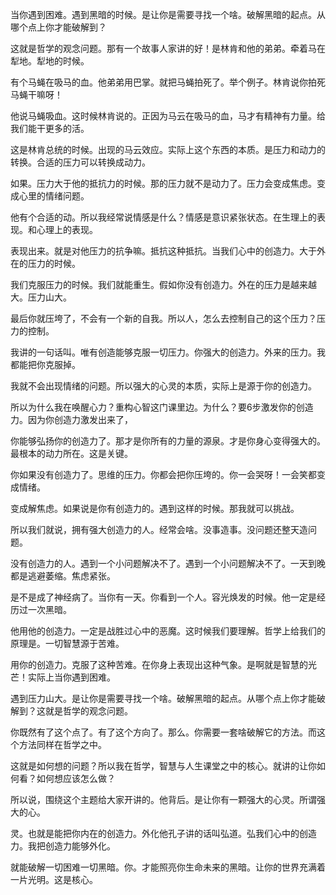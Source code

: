 当你遇到困难。遇到黑暗的时候。是让你是需要寻找一个啥。破解黑暗的起点。从哪个点上你才能破解到？

这就是哲学的观念问题。那有一个故事人家讲的好！是林肯和他的弟弟。牵着马在犁地。犁地的时候。

有个马蝇在吸马的血。他弟弟用巴掌。就把马蝇拍死了。举个例子。林肯说你拍死马蝇干嘛呀！

他说马蝇吸血。这时候林肯说的。正因为马云在吸马的血，马才有精神有力量。给我们能干更多的活。

这是林肯总统的时候。出现的马云效应。实际上这个东西的本质。是压力和动力的转换。合适的压力可以转换成动力。

如果。压力大于他的抵抗力的时候。那的压力就不是动力了。压力会变成焦虑。变成心里的情绪问题。

他有个合适的动。所以我经常说情感是什么？情感是意识紧张状态。在生理上的表现。和心理上的表现。

表现出来。就是对他压力的抗争嘛。抵抗这种抵抗。当我们心中的创造力。大于外在的压力的时候。

我们克服压力的时候。我们就能重生。假如你没有创造力。外在的压力是越来越大。压力山大。

最后你就压垮了，不会有一个新的自我。所以人，怎么去控制自己的这个压力？压力的控制。

我讲的一句话叫。唯有创造能够克服一切压力。你强大的创造力。外来的压力。我都能把你克服掉。

我就不会出现情绪的问题。所以强大的心灵的本质，实际上是源于你的创造力。

所以为什么我在唤醒心力？重构心智这门课里边。为什么？要6步激发你的创造力。因为你创造力激发出来了，

你能够弘扬你的创造力了。那才是你所有的力量的源泉。才是你身心变得强大的。最根本的动力所在。这是关键。

你如果没有创造力了。思维的压力。你都会把你压垮的。你一会哭呀！一会笑都变成情绪。

变成解焦虑。如果说是你有创造力的。遇到这样的时候。那我就可以挑战。

所以我们就说，拥有强大创造力的人。经常会啥。没事造事。没问题还整天造问题。

没有创造力的人。遇到一个小问题解决不了。遇到一个小问题解决不了。一天到晚都是逃避萎缩。焦虑紧张。

是不是成了神经病了。当你有一天。你看到一个人。容光焕发的时候。他一定是经历过一次黑暗。

他用他的创造力。一定是战胜过心中的恶魔。这时候我们要理解。哲学上给我们的原理是。一切智慧源于苦难。

用你的创造力。克服了这种苦难。在你身上表现出这种气象。是啊就是智慧的光芒！实际上当你遇到困难。

遇到压力山大。是让你是需要寻找一个啥。破解黑暗的起点。从哪个点上你才能破解到？这就是哲学的观念问题。

你既然有了这个点了。有了这个方向了。那么。你需要一套啥破解它的方法。而这个方法同样在哲学之中。

这就是如何想的问题？所以我在哲学，智慧与人生课堂之中的核心。就讲的让你如何看？如何想应该怎么做？

所以说，围绕这个主题给大家开讲的。他背后。是让你有一颗强大的心灵。所谓强大的心。

灵。也就是能把你内在的创造力。外化他孔子讲的话叫弘道。弘我们心中的创造力。我把创造力能够外化。

就能破解一切困难一切黑暗。你。才能照亮你生命未来的黑暗。让你的世界充满着一片光明。这是核心。